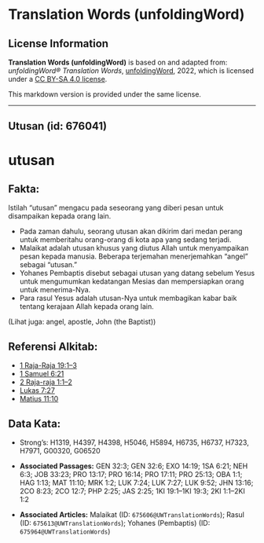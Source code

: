 # Translation Words (unfoldingWord)

## License Information

**Translation Words (unfoldingWord)** is based on and adapted from: _unfoldingWord® Translation Words_, [unfoldingWord](https://unfoldingword.org/utw), 2022, which is licensed under a [CC BY-SA 4.0 license](https://creativecommons.org/licenses/by-sa/4.0/legalcode.en).

This markdown version is provided under the same license.



--------------------------------

## Utusan (id: 676041)

utusan
======

Fakta:
------

Istilah “utusan” mengacu pada seseorang yang diberi pesan untuk disampaikan kepada orang lain.

* Pada zaman dahulu, seorang utusan akan dikirim dari medan perang untuk memberitahu orang\-orang di kota apa yang sedang terjadi.
* Malaikat adalah utusan khusus yang diutus Allah untuk menyampaikan pesan kepada manusia. Beberapa terjemahan menerjemahkan “angel” sebagai “utusan.”
* Yohanes Pembaptis disebut sebagai utusan yang datang sebelum Yesus untuk mengumumkan kedatangan Mesias dan mempersiapkan orang untuk menerima\-Nya.
* Para rasul Yesus adalah utusan\-Nya untuk membagikan kabar baik tentang kerajaan Allah kepada orang lain.

(Lihat juga: angel, apostle, John (the Baptist))

Referensi Alkitab:
------------------

* [1 Raja\-Raja 19:1–3](https://ref.ly/1Kgs0:0)
* [1 Samuel 6:21](https://ref.ly/1Sam0:0)
* [2 Raja\-raja 1:1–2](https://ref.ly/2Kgs0:0)
* [Lukas 7:27](https://ref.ly/Luke7:27)
* [Matius 11:10](https://ref.ly/Matt11:10)

Data Kata:
----------

* Strong’s: H1319, H4397, H4398, H5046, H5894, H6735, H6737, H7323, H7971, G00320, G06520

* **Associated Passages:** GEN 32:3; GEN 32:6; EXO 14:19; 1SA 6:21; NEH 6:3; JOB 33:23; PRO 13:17; PRO 16:14; PRO 17:11; PRO 25:13; OBA 1:1; HAG 1:13; MAT 11:10; MRK 1:2; LUK 7:24; LUK 7:27; LUK 9:52; JHN 13:16; 2CO 8:23; 2CO 12:7; PHP 2:25; JAS 2:25; 1KI 19:1–1KI 19:3; 2KI 1:1–2KI 1:2
* **Associated Articles:** Malaikat (ID: `675606@UWTranslationWords`); Rasul (ID: `675613@UWTranslationWords`); Yohanes (Pembaptis) (ID: `675964@UWTranslationWords`)

